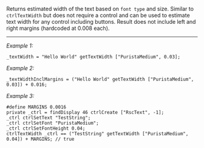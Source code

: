 Returns estimated width of the text based on `font type` and size. Similar to `ctrlTextWidth` but does not require a control and can be used to estimate text width for any control including buttons. Result does not include left and right margins (hardcoded at 0.008 each).


---
*Example 1:*
```sqf
_textWidth = "Hello World" getTextWidth ["PuristaMedium", 0.03];
```

*Example 2:*
```sqf
_textWidthInclMargins = ("Hello World" getTextWidth ["PuristaMedium", 0.03]) + 0.016;
```

*Example 3:*
```sqf
#define MARGINS 0.0016
private _ctrl = findDisplay 46 ctrlCreate ["RscText", -1];
_ctrl ctrlSetText "TestString";
_ctrl ctrlSetFont "PuristaMedium";
_ctrl ctrlSetFontHeight 0.04;
ctrlTextWidth _ctrl == ("TestString" getTextWidth ["PuristaMedium", 0.04]) + MARGINS; // true
```